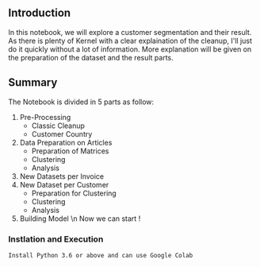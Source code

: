 ## Introduction
In this notebook, we will explore a customer segmentation and their result. As there is plenty of Kernel with a clear explaination of the cleanup, I'll just do it quickly without a lot of information. More explanation will be given on the preparation of the dataset and the result parts.

## Summary
The Notebook is divided in 5 parts as follow:

1. Pre-Processing
    - Classic Cleanup
    - Customer Country
2. Data Preparation on Articles
    - Preparation of Matrices
    - Clustering
    - Analysis
3. New Datasets per Invoice
4. New Dataset per Customer
    - Preparation for Clustering
    - Clustering
    - Analysis
5. Building Model \n
Now we can start !

### Instlation and Execution 

```
Install Python 3.6 or above and can use Google Colab 

```
